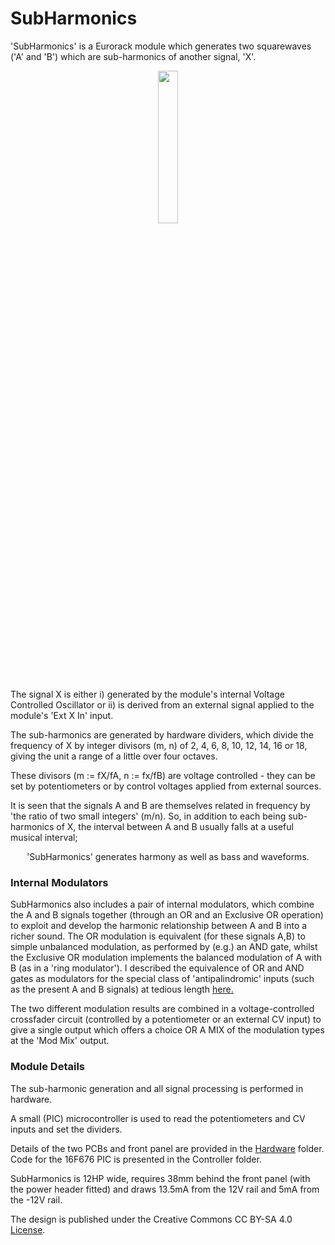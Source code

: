 # SubHarmonics 


'SubHarmonics' is a Eurorack module which generates two squarewaves ('A' and 'B') which are sub-harmonics of another signal, 'X'.

<p width=100%, align="center">
<img width=25%, src="https://user-images.githubusercontent.com/3152962/235910644-7287523d-f6e4-4646-8f2e-4d9a3b19b405.png">
</p>


The signal X is either i) generated by the module's internal Voltage Controlled Oscillator or ii) is derived from an external signal applied to the 
module's 'Ext X In' input.

The sub-harmonics are generated by hardware dividers, which divide the frequency of X by integer divisors (m, n) of 2, 4, 6, 8, 10, 12, 14, 16 or 18,
giving the unit a range of a little over four octaves. 

These divisors (m := fX/fA, n := fx/fB) are voltage controlled - they can be set by potentiometers or by control voltages applied from external sources.

It is seen that the signals A and B are themselves related in frequency by 'the ratio of two small integers' (m/n). So, in addition to each being 
sub-harmonics of X, the interval between A and B usually falls at a useful musical interval; 
<p align="center">
'SubHarmonics' generates harmony as well as bass and waveforms.
</p>

### Internal Modulators

SubHarmonics also includes a pair of internal modulators, which combine the A and B signals together (through an OR and an Exclusive OR operation) to
exploit and develop the harmonic relationship between A and B into a richer sound. The OR modulation is equivalent (for these signals A,B) to simple
unbalanced modulation, as performed by (e.g.) an AND gate, whilst the Exclusive OR modulation implements the balanced modulation of A with B (as in a 
'ring modulator'). I described the equivalence of OR and AND gates as modulators for the special class of 'antipalindromic' inputs (such as the present 
A and B signals) at tedious length [here.](http://m0xpd.blogspot.com/2023/03/logic-gates-and-modulation-curiosity.html)

The two different modulation results are combined in a voltage-controlled crossfader circuit (controlled by a potentiometer or an external CV input) 
to give a single output which offers a choice OR A MIX of the modulation types at the 'Mod Mix' output.

### Module Details

The sub-harmonic generation and all signal processing is performed in hardware. 

A small (PIC) microcontroller is used to read the potentiometers and CV inputs and set the dividers. 

Details of the two PCBs and front panel are provided in the [Hardware](https://github.com/m0xpd/SubHarmonics/tree/main/Hardware) folder. Code for 
the 16F676 PIC is presented in the Controller folder.

SubHarmonics is 12HP wide, requires 38mm behind the front panel (with the power header fitted) and draws 13.5mA from the 12V rail and 5mA 
from the -12V rail.

The design is published under the Creative Commons CC BY-SA 4.0 [License](https://github.com/m0xpd/SubHarmonics/blob/main/LICENSE.txt).  
